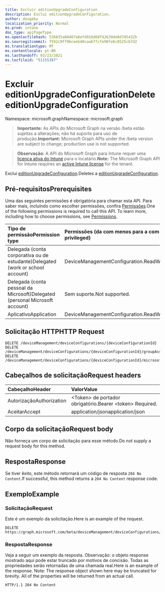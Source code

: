 ```yaml
---
title: Excluir editionUpgradeConfiguration
description: Exclui editionUpgradeConfiguration.
author: dougeby
localization_priority: Normal
ms.prod: intune
doc_type: apiPageType
ms.openlocfilehash: 536835a80407a8efd916d68f42639de8d745432b
ms.sourcegitcommit: f592c9ff96ceeb40caa67fcfe90fe6c8525cb7d2
ms.translationtype: MT
ms.contentlocale: pt-BR
ms.lasthandoff: 03/23/2021
ms.locfileid: "51155397"
---
```

# <a name="delete-editionupgradeconfiguration"></a><span data-ttu-id="a8b07-103">Excluir editionUpgradeConfiguration</span><span class="sxs-lookup"><span data-stu-id="a8b07-103">Delete editionUpgradeConfiguration</span></span>

<span data-ttu-id="a8b07-104">Namespace: microsoft.graph</span><span class="sxs-lookup"><span data-stu-id="a8b07-104">Namespace: microsoft.graph</span></span>

> <span data-ttu-id="a8b07-105">**Importante:** As APIs do Microsoft Graph na versão /beta estão sujeitas a alterações; não há suporte para uso de produção.</span><span class="sxs-lookup"><span data-stu-id="a8b07-105">**Important:** Microsoft Graph APIs under the /beta version are subject to change; production use is not supported.</span></span>

> <span data-ttu-id="a8b07-106">**Observação:** A API do Microsoft Graph para Intune requer uma [licença ativa do Intune](https://go.microsoft.com/fwlink/?linkid=839381) para o locatário.</span><span class="sxs-lookup"><span data-stu-id="a8b07-106">**Note:** The Microsoft Graph API for Intune requires an [active Intune license](https://go.microsoft.com/fwlink/?linkid=839381) for the tenant.</span></span>

<span data-ttu-id="a8b07-107">Exclui [editionUpgradeConfiguration](../resources/intune-deviceconfig-editionupgradeconfiguration.md).</span><span class="sxs-lookup"><span data-stu-id="a8b07-107">Deletes a [editionUpgradeConfiguration](../resources/intune-deviceconfig-editionupgradeconfiguration.md).</span></span>

## <a name="prerequisites"></a><span data-ttu-id="a8b07-108">Pré-requisitos</span><span class="sxs-lookup"><span data-stu-id="a8b07-108">Prerequisites</span></span>
<span data-ttu-id="a8b07-p101">Uma das seguintes permissões é obrigatória para chamar esta API. Para saber mais, incluindo como escolher permissões, confira [Permissões](/graph/permissions-reference).</span><span class="sxs-lookup"><span data-stu-id="a8b07-p101">One of the following permissions is required to call this API. To learn more, including how to choose permissions, see [Permissions](/graph/permissions-reference).</span></span>

|<span data-ttu-id="a8b07-111">Tipo de permissão</span><span class="sxs-lookup"><span data-stu-id="a8b07-111">Permission type</span></span>|<span data-ttu-id="a8b07-112">Permissões (da com menos para a com mais privilégios)</span><span class="sxs-lookup"><span data-stu-id="a8b07-112">Permissions (from least to most privileged)</span></span>|
|:---|:---|
|<span data-ttu-id="a8b07-113">Delegada (conta corporativa ou de estudante)</span><span class="sxs-lookup"><span data-stu-id="a8b07-113">Delegated (work or school account)</span></span>|<span data-ttu-id="a8b07-114">DeviceManagementConfiguration.ReadWrite.All</span><span class="sxs-lookup"><span data-stu-id="a8b07-114">DeviceManagementConfiguration.ReadWrite.All</span></span>|
|<span data-ttu-id="a8b07-115">Delegada (conta pessoal da Microsoft)</span><span class="sxs-lookup"><span data-stu-id="a8b07-115">Delegated (personal Microsoft account)</span></span>|<span data-ttu-id="a8b07-116">Sem suporte.</span><span class="sxs-lookup"><span data-stu-id="a8b07-116">Not supported.</span></span>|
|<span data-ttu-id="a8b07-117">Aplicativo</span><span class="sxs-lookup"><span data-stu-id="a8b07-117">Application</span></span>|<span data-ttu-id="a8b07-118">DeviceManagementConfiguration.ReadWrite.All</span><span class="sxs-lookup"><span data-stu-id="a8b07-118">DeviceManagementConfiguration.ReadWrite.All</span></span>|

## <a name="http-request"></a><span data-ttu-id="a8b07-119">Solicitação HTTP</span><span class="sxs-lookup"><span data-stu-id="a8b07-119">HTTP Request</span></span>
<!-- {
  "blockType": "ignored"
}
-->
``` http
DELETE /deviceManagement/deviceConfigurations/{deviceConfigurationId}
DELETE /deviceManagement/deviceConfigurations/{deviceConfigurationId}/groupAssignments/{deviceConfigurationGroupAssignmentId}/deviceConfiguration
DELETE /deviceManagement/deviceConfigurations/{deviceConfigurationId}/microsoft.graph.windowsDomainJoinConfiguration/networkAccessConfigurations/{deviceConfigurationId}
```

## <a name="request-headers"></a><span data-ttu-id="a8b07-120">Cabeçalhos de solicitação</span><span class="sxs-lookup"><span data-stu-id="a8b07-120">Request headers</span></span>
|<span data-ttu-id="a8b07-121">Cabeçalho</span><span class="sxs-lookup"><span data-stu-id="a8b07-121">Header</span></span>|<span data-ttu-id="a8b07-122">Valor</span><span class="sxs-lookup"><span data-stu-id="a8b07-122">Value</span></span>|
|:---|:---|
|<span data-ttu-id="a8b07-123">Autorização</span><span class="sxs-lookup"><span data-stu-id="a8b07-123">Authorization</span></span>|<span data-ttu-id="a8b07-124">&lt;Token&gt; de portador obrigatório.</span><span class="sxs-lookup"><span data-stu-id="a8b07-124">Bearer &lt;token&gt; Required.</span></span>|
|<span data-ttu-id="a8b07-125">Aceitar</span><span class="sxs-lookup"><span data-stu-id="a8b07-125">Accept</span></span>|<span data-ttu-id="a8b07-126">application/json</span><span class="sxs-lookup"><span data-stu-id="a8b07-126">application/json</span></span>|

## <a name="request-body"></a><span data-ttu-id="a8b07-127">Corpo da solicitação</span><span class="sxs-lookup"><span data-stu-id="a8b07-127">Request body</span></span>
<span data-ttu-id="a8b07-128">Não forneça um corpo de solicitação para esse método.</span><span class="sxs-lookup"><span data-stu-id="a8b07-128">Do not supply a request body for this method.</span></span>

## <a name="response"></a><span data-ttu-id="a8b07-129">Resposta</span><span class="sxs-lookup"><span data-stu-id="a8b07-129">Response</span></span>
<span data-ttu-id="a8b07-130">Se tiver êxito, este método retornará um código de resposta `204 No Content`.</span><span class="sxs-lookup"><span data-stu-id="a8b07-130">If successful, this method returns a `204 No Content` response code.</span></span>

## <a name="example"></a><span data-ttu-id="a8b07-131">Exemplo</span><span class="sxs-lookup"><span data-stu-id="a8b07-131">Example</span></span>

### <a name="request"></a><span data-ttu-id="a8b07-132">Solicitação</span><span class="sxs-lookup"><span data-stu-id="a8b07-132">Request</span></span>
<span data-ttu-id="a8b07-133">Este é um exemplo da solicitação.</span><span class="sxs-lookup"><span data-stu-id="a8b07-133">Here is an example of the request.</span></span>
``` http
DELETE https://graph.microsoft.com/beta/deviceManagement/deviceConfigurations/{deviceConfigurationId}
```

### <a name="response"></a><span data-ttu-id="a8b07-134">Resposta</span><span class="sxs-lookup"><span data-stu-id="a8b07-134">Response</span></span>
<span data-ttu-id="a8b07-p102">Veja a seguir um exemplo da resposta. Observação: o objeto response mostrado aqui pode estar truncado por motivos de concisão. Todas as propriedades serão retornadas de uma chamada real.</span><span class="sxs-lookup"><span data-stu-id="a8b07-p102">Here is an example of the response. Note: The response object shown here may be truncated for brevity. All of the properties will be returned from an actual call.</span></span>
``` http
HTTP/1.1 204 No Content
```




